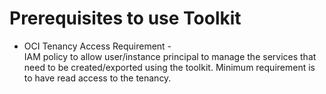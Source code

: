 # **Prerequisites to use Toolkit**


- OCI Tenancy Access Requirement - <br>
IAM policy to allow user/instance principal to manage the services that need to be created/exported using the toolkit. Minimum requirement is to have read access to the tenancy.

